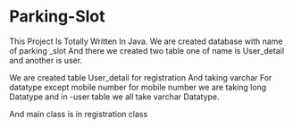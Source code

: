 # Parking-Slot
This Project Is Totally Written In Java.
We are created database with name of parking _slot
And there we created two table one of name
 is User_detail and another is user.

We are created table User_detail for registration
And taking varchar For datatype except mobile
 number for mobile number we are taking long
Datatype and in -user table we all take varchar 
Datatype.

And main class is in registration class 

